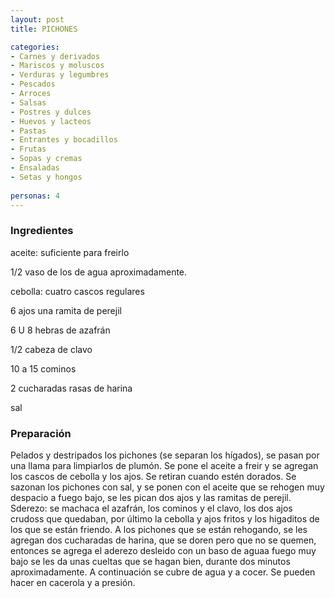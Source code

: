 ```yaml
---
layout: post
title: PICHONES

categories:
- Carnes y derivados
- Mariscos y moluscos
- Verduras y legumbres
- Pescados
- Arroces
- Salsas
- Postres y dulces
- Huevos y lacteos
- Pastas
- Entrantes y bocadillos
- Frutas
- Sopas y cremas
- Ensaladas
- Setas y hongos
 
personas: 4 
---
```


<h3>Ingredientes</h3>
aceite: suficiente para freirlo

1/2 vaso de los de agua aproximadamente.

cebolla: cuatro cascos regulares

6 ajos una ramita de perejil

6 U 8 hebras de azafrán

1/2 cabeza de clavo

10 a 15 cominos

2 cucharadas rasas de harina

sal

<h3>Preparación</h3>
Pelados y destripados los pichones (se separan los hígados), se pasan por una llama para limpiarlos de plumón. Se pone el aceite a freir y se agregan los cascos de cebolla y los ajos. Se retiran cuando estén dorados. Se sazonan los pichones con sal, y se ponen con el aceite que se rehogen muy despacio a fuego bajo, se les pican dos ajos y las ramitas de perejil. Sderezo: se machaca el azafrán, los cominos y el clavo, los dos ajos crudoss que quedaban, por último la cebolla y ajos fritos y los higaditos de los que se están friendo. A los pichones que se están rehogando, se les agregan dos cucharadas de harina, que se doren pero que no se quemen, entonces se agrega el aderezo desleido con un baso de aguaa fuego muy bajo se les da unas cueltas que se hagan bien, durante dos minutos aproximadamente. A continuación se cubre de agua y a cocer. Se pueden hacer en cacerola y a presión.

